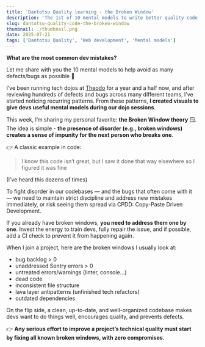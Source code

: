 ```yaml
---
title: 'Dantotsu Quality learning - the Broken Window'
description: 'The 1st of 10 mental models to write better quality code'
slug: dantotsu-quality-code-the-broken-window
thumbnail: ./thumbnail.png
date: 2025-07-21
tags: ['Dantotsu Quality', 'Web development', 'Mental models']
---
```


**What are the most common dev mistakes?**

Let me share with you the 10 mental models to help avoid as many defects/bugs as possible 🐞

I’ve been running tech dojos at [Theodo](https://www.theodo.fr/) for a year and a half now, and after reviewing hundreds of defects and bugs across many different teams, I’ve started noticing recurring patterns. From these patterns, **I created visuals to give devs useful mental models during our dojo sessions**.

This week, I’m sharing my personal favorite: **the Broken Window theory** 🪟. The idea is simple - **the presence of disorder (e.g., broken windows) creates a sense of impunity for the next person who breaks one**.

👉 A classic example in code:

> I know this code isn’t great, but I saw it done that way elsewhere so I figured it was fine

(I’ve heard this dozens of times)

To fight disorder in our codebases — and the bugs that often come with it — we need to maintain strict discipline and address new mistakes immediately, or risk seeing them spread via CPDD: Copy-Paste Driven Development.

If you already have broken windows, **you need to address them one by one**. Invest the energy to train devs, fully repair the issue, and if possible, add a CI check to prevent it from happening again.

When I join a project, here are the broken windows I usually look at:

- bug backlog > 0
- unaddressed Sentry errors > 0
- untreated errors/warnings (linter, console…)
- dead code
- inconsistent file structure
- lava layer antipatterns (unfinished tech refactors)
- outdated dependencies

On the flip side, a clean, up-to-date, and well-organized codebase makes devs want to do things well, encourages quality, and prevents defects.

👉 **Any serious effort to improve a project’s technical quality must start by fixing all known broken windows, with zero compromises**.
